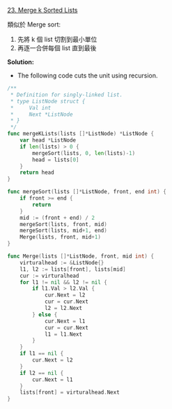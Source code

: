 [23. Merge k Sorted Lists]

類似於 Merge sort:
1. 先將 k 個 list 切割到最小單位
2. 再逐一合併每個 list 直到最後

**Solution:**
-	The following code cuts the unit using recursion.
```go
/**
 * Definition for singly-linked list.
 * type ListNode struct {
 *     Val int
 *     Next *ListNode
 * }
 */
func mergeKLists(lists []*ListNode) *ListNode {
	var head *ListNode
	if len(lists) > 0 {
		mergeSort(lists, 0, len(lists)-1)
		head = lists[0]
	}
	return head
}

func mergeSort(lists []*ListNode, front, end int) {
	if front >= end {
		return
	}
	mid := (front + end) / 2
	mergeSort(lists, front, mid)
	mergeSort(lists, mid+1, end)
	Merge(lists, front, mid+1)
}

func Merge(lists []*ListNode, front, mid int) {
	virturalhead := &ListNode{}
	l1, l2 := lists[front], lists[mid]
	cur := virturalhead
	for l1 != nil && l2 != nil {
		if l1.Val > l2.Val {
			cur.Next = l2
			cur = cur.Next
			l2 = l2.Next
		} else {
			cur.Next = l1
			cur = cur.Next
			l1 = l1.Next
		}
	}
	if l1 == nil {
		cur.Next = l2
	}
	if l2 == nil {
		cur.Next = l1
	}
	lists[front] = virturalhead.Next
}
```

[23. Merge k Sorted Lists]: https://leetcode.com/problems/merge-k-sorted-lists/